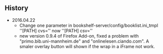 ## History

- 2016.04.22 
  - Change one parameter in bookshelf-server/config/booklist.ini_tmpl ''[PATH] cvs='' now ''[PATH] csv=''
  - new version 0.9.4 of Firefox Add-on, fixed a problem with "primo.bib.uni-mannheim.de" and "onlinelesen.ciando.com". A smaler overlay button will shown if the wrap in a iFrame not work.
